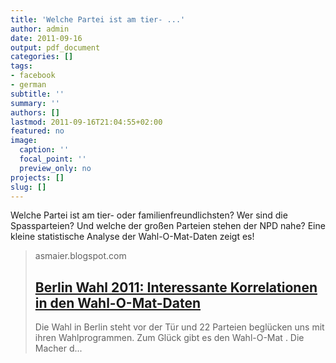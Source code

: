```yaml
---
title: 'Welche Partei ist am tier- ...'
author: admin
date: 2011-09-16
output: pdf_document
categories: []
tags:
- facebook
- german
subtitle: ''
summary: ''
authors: []
lastmod: 2011-09-16T21:04:55+02:00
featured: no
image:
  caption: ''
  focal_point: ''
  preview_only: no
projects: []
slug: []
---
```

Welche Partei ist am tier- oder familienfreundlichsten? Wer sind die Spassparteien? Und welche der großen Parteien stehen der NPD nahe? Eine kleine statistische Analyse der Wahl-O-Mat-Daten zeigt es!
> asmaier.blogspot.com
> ## [Berlin Wahl 2011: Interessante Korrelationen in den Wahl-O-Mat-Daten](http://asmaier.blogspot.com/2011/09/berlin-wahl-2011-interessante.html)
>
>Die Wahl in Berlin steht vor der Tür und 22 Parteien beglücken uns mit ihren Wahlprogrammen. Zum Glück gibt es den Wahl-O-Mat . Die Macher d...

